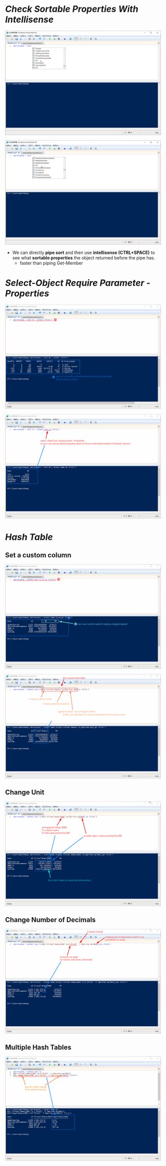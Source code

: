 # **_Check Sortable Properties With Intellisense_**

![Alt sort intellense vm](pic/bandicam%202022-10-08%2022-31-12-261.jpg)

![Alt sort intellense pm](pic/bandicam%202022-10-08%2022-31-19-341.jpg)

- We can directly **pipe sort** and then use **intellisense (CTRL+SPACE)** to see what **sortable properties** the object returned before the pipe has.
  - faster than piping Get-Member

# **_Select-Object Require Parameter -Properties_**

![Alt sort with invisible property](pic/bandicam%202022-10-08%2022-33-04-556.jpg)

![Alt select properties](pic/bandicam%202022-10-08%2022-36-00-469.jpg)

# **_Hash Table_**

## **Set a custom column**

![Alt question](pic/bandicam%202022-10-08%2022-38-54-614.jpg)

![Alt hash table](pic/bandicam%202022-10-08%2022-45-20-259.jpg)

## **Change Unit**

![Alt change value per MB](pic/bandicam%202022-10-08%2022-48-35-259.jpg)

## **Change Number of Decimals**

![Alt change number of decimals](pic/bandicam%202022-10-08%2022-51-42-905.jpg)

## **Multiple Hash Tables**

![Alt use multiple hash tables in select](pic/bandicam%202022-10-08%2022-54-48-762.jpg)
